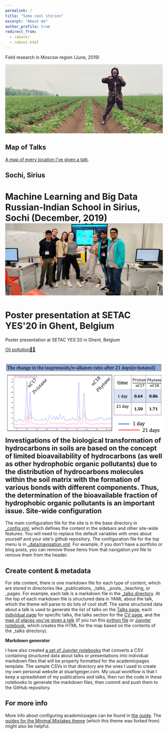 ```yaml
---
permalink: /
title: "Some cool stories"
excerpt: "About me"
author_profile: true
redirect_from: 
  - /about/
  - /about.html
---
```

Field research in Moscow region (June, 2019)

![My potato life🤷‍♀️](/images/penetrolog.jpg)

## Map of Talks
[A map of every location I've given a talk](https://mishagrol.github.io/talkmap.html).


## Sochi, Sirius
Machine Learning and Big Data Russian-Indian School in Sirius, Sochi (December, 2019)
![Sirius](images/sirius.jpg)
======



Poster presentation at SETAC YES'20 in Ghent, Belgium
======
Poster presentation at SETAC YES'20 in Ghent, Belgium


[Oil pollution🤷‍♀️](/images/ghent_for_site.png)
 

![Bioav-part-oil](/images/GH-OIL-BIOAV.png)
Investigations of the biological transformation of hydrocarbons in soils are based on the concept of limited bioavailability of hydrocarbons (as well as other hydrophobic organic pollutants) due to the distribution of hydrocarbons molecules within the soil matrix with the formation of various bonds with different components. Thus, the determination of the bioavailable fraction of hydrophobic organic pollutants is an important issue. 
Site-wide configuration
------
The main configuration file for the site is in the base directory in [_config.yml](https://github.com/academicpages/academicpages.github.io/blob/master/_config.yml), which defines the content in the sidebars and other site-wide features. You will need to replace the default variables with ones about yourself and your site's github repository. The configuration file for the top menu is in [_data/navigation.yml](https://github.com/academicpages/academicpages.github.io/blob/master/_data/navigation.yml). For example, if you don't have a portfolio or blog posts, you can remove those items from that navigation.yml file to remove them from the header. 

Create content & metadata
------
For site content, there is one markdown file for each type of content, which are stored in directories like _publications, _talks, _posts, _teaching, or _pages. For example, each talk is a markdown file in the [_talks directory](https://github.com/academicpages/academicpages.github.io/tree/master/_talks). At the top of each markdown file is structured data in YAML about the talk, which the theme will parse to do lots of cool stuff. The same structured data about a talk is used to generate the list of talks on the [Talks page](https://academicpages.github.io/talks), each [individual page](https://academicpages.github.io/talks/2012-03-01-talk-1) for specific talks, the talks section for the [CV page](https://academicpages.github.io/cv), and the [map of places you've given a talk](https://academicpages.github.io/talkmap.html) (if you run this [python file](https://github.com/academicpages/academicpages.github.io/blob/master/talkmap.py) or [Jupyter notebook](https://github.com/academicpages/academicpages.github.io/blob/master/talkmap.ipynb), which creates the HTML for the map based on the contents of the _talks directory).

**Markdown generator**

I have also created [a set of Jupyter notebooks](https://github.com/academicpages/academicpages.github.io/tree/master/markdown_generator
) that converts a CSV containing structured data about talks or presentations into individual markdown files that will be properly formatted for the academicpages template. The sample CSVs in that directory are the ones I used to create my own personal website at stuartgeiger.com. My usual workflow is that I keep a spreadsheet of my publications and talks, then run the code in these notebooks to generate the markdown files, then commit and push them to the GitHub repository.

For more info
------
More info about configuring academicpages can be found in [the guide](https://academicpages.github.io/markdown/). The [guides for the Minimal Mistakes theme](https://mmistakes.github.io/minimal-mistakes/docs/configuration/) (which this theme was forked from) might also be helpful.
